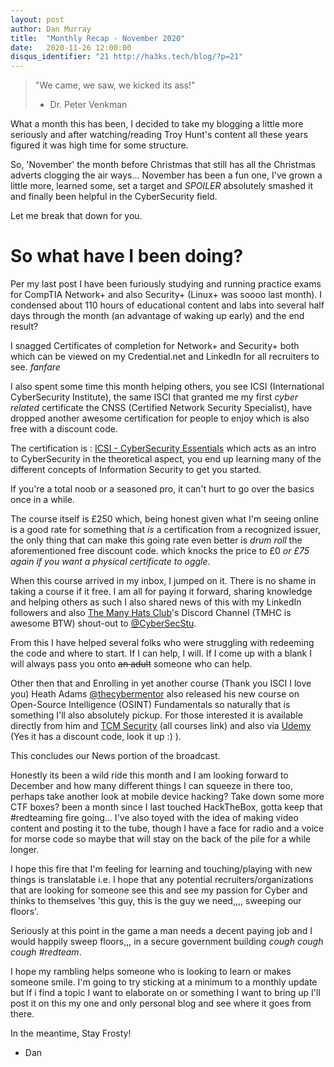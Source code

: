 ```yaml
---
layout: post
author: Dan Murray
title:  "Monthly Recap - November 2020"
date:   2020-11-26 12:00:00
disqus_identifier: "21 http://ha3ks.tech/blog/?p=21"
---
```


>"We came, we saw, we kicked its ass!"
> - Dr. Peter Venkman 

What a month this has been, I decided to take my blogging a little more seriously and after watching/reading Troy Hunt's content all these years figured it was high time for some structure.

So, 'November' the month before Christmas that still has all the Christmas adverts clogging the air ways... November has been a fun one, I've grown a little more, learned some, set a target and *SPOILER* absolutely smashed it and finally been helpful in the CyberSecurity field.

Let me break that down for you.

<!--more-->
# <b>So what have I been doing?</b>

Per my last post I have been furiously studying and running practice exams for CompTIA Network+ and also Security+ (Linux+ was soooo last month). I condensed about 110 hours of educational content and labs into several half days through the month (an advantage of waking up early) and the end result?

I snagged Certificates of completion for Network+ and Security+ both which can be viewed on my Credential.net and LinkedIn for all recruiters to see. *fanfare*

I also spent some time this month helping others, you see ICSI (International CyberSecurity Institute), the same ISCI that granted me my first *cyber related* certificate the CNSS (Certified Network Security Specialist), have dropped another awesome certification for people to enjoy which is also free with a discount code.

The certification is : [ICSI - CyberSecurity Essentials](https://www.icsi.co.uk/courses/cybersecurity-essentials) which acts as an intro to CyberSecurity in the theoretical aspect, you end up learning many of the different concepts of Information Security to get you started.

If you're a total noob or a seasoned pro, it can't hurt to go over the basics once in a while.

The course itself is £250 which, being honest given what I'm seeing online is a good rate for something that *is* a certification from a recognized issuer, the only thing that can make this going rate even better is *drum roll* the aforementioned free discount code. which knocks the price to £0 *or £75 again if you want a physical certificate to oggle*.

When this course arrived in my inbox, I jumped on it. There is no shame in taking a course if it free. I am all for paying it forward, sharing knowledge and helping others as such I also shared news of this with my LinkedIn followers and also [The Many Hats Club](https://themanyhats.club/)'s Discord Channel (TMHC is awesome BTW) shout-out to [@CyberSecStu](https://twitter.com/cybersecstu).

From this I have helped several folks who were struggling with redeeming the code and where to start. If I can help, I will. If I come up with a blank I will always pass you onto ~~an adult~~ someone who can help.

Other then that and Enrolling in yet another course (Thank you ISCI I love you) Heath Adams [@thecybermentor](https://twitter.com/thecybermentor) also released his new course on Open-Source Intelligence (OSINT) Fundamentals so naturally that is something I'll also absolutely pickup. For those interested it is available directly from him and [TCM Security](https://academy.tcm-sec.com/courses) (all courses link) and also via [Udemy](https://www.udemy.com/course/osint-fundamentals) (Yes it has a discount code, look it up :) ).

This concludes our News portion of the broadcast.

Honestly its been a wild ride this month and I am looking forward to December and how many different things I can squeeze in there too, perhaps take another look at mobile device hacking? Take down some more CTF boxes? been a month since I last touched HackTheBox, gotta keep that #redteaming fire going... I've also toyed with the idea of making video content and posting it to the tube, though I have a face for radio and a voice for morse code so maybe that will stay on the back of the pile for a while longer.

I hope this fire that I'm feeling for learning and touching/playing with new things is translatable i.e. I hope that any potential recruiters/organizations that are looking for someone see this and see my passion for Cyber and thinks to themselves 'this guy, this is the guy we need,,,, sweeping our floors'.

Seriously at this point in the game a man needs a decent paying job and I would happily sweep floors,,, in a secure government building *cough cough cough #redteam*.

I hope my rambling helps someone who is looking to learn or makes someone smile. I'm going to try sticking at a minimum to a monthly update but If i find a topic I want to elaborate on or something I want to bring up I'll post it on this my one and only personal blog and see where it goes from there.

In the meantime, Stay Frosty!
- Dan